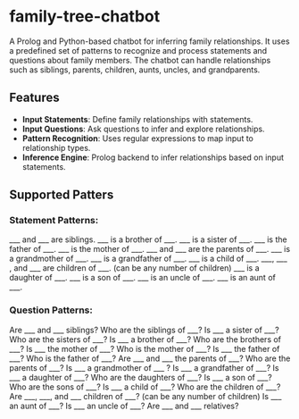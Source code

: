 # family-tree-chatbot
A Prolog and Python-based chatbot for inferring family relationships. It uses a predefined set of patterns to recognize and process statements and questions about family members. The chatbot can handle relationships such as siblings, parents, children, aunts, uncles, and grandparents.

## Features
- **Input Statements**: Define family relationships with statements.
- **Input Questions**: Ask questions to infer and explore relationships.
- **Pattern Recognition**: Uses regular expressions to map input to relationship types.
- **Inference Engine**: Prolog backend to infer relationships based on input statements.

## Supported Patters
### Statement Patterns:
  ___ and ___ are siblings.
  ___ is a brother of ___.
  ___ is a sister of ___. 
  ___ is the father of ___.
  ___ is the mother of ___. 
  ___ and ___ are the parents of ___.
  ___ is a grandmother of ___. 
  ___ is a grandfather of ___.
  ___ is a child of ___.
  ___, ___ , and ___ are children of ___. (can be any number of children)
  ___ is a daughter of ___.
  ___ is a son of ___.
  ___ is an uncle of ___.
  ___ is an aunt of ___.

### Question Patterns:
  Are ___ and ___ siblings? 
  Who are the siblings of ___?
  Is ___ a sister of ___? 
  Who are the sisters of ___?
  Is ___ a brother of ___? 
  Who are the brothers of ___?
  Is ___ the mother of ___? 
  Who is the mother of ___?
  Is ___ the father of ___? 
  Who is the father of ___?
  Are ___ and ___ the parents of ___? 
  Who are the parents of ___?
  Is ___ a grandmother of ___ ? 
  Is ___ a grandfather of ___?
  Is ___ a daughter of ___? 
  Who are the daughters of ___?
  Is ___ a son of ___? 
  Who are the sons of ___?
  Is ___ a child of ___? 
  Who are the children of ___?
  Are ___, ___, and ___ children of ___? (can be any number of children)
  Is ___ an aunt of ___?
  Is ___ an uncle of ___? 
  Are ___ and ___ relatives?

